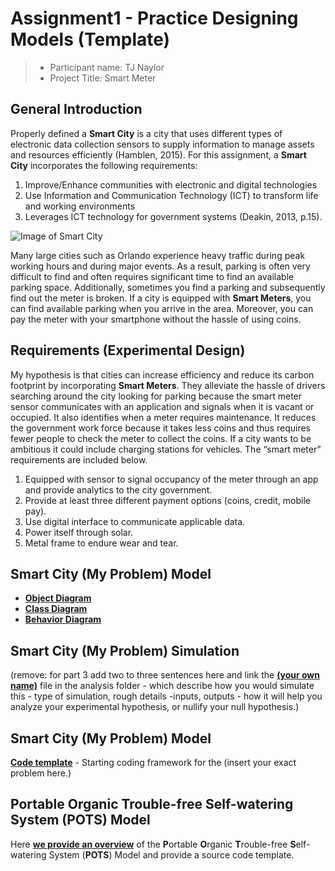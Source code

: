 # Assignment1 - Practice Designing Models (Template)


> * Participant name: TJ Naylor
> * Project Title: Smart Meter

## General Introduction

Properly defined a **Smart City** is a city that uses different types of electronic data collection sensors to supply information to manage assets and resources efficiently (Hamblen, 2015). For this assignment, a **Smart City** incorporates the following requirements: 

1.	Improve/Enhance communities with electronic and digital technologies
2.	Use Information and Communication Technology (ICT) to transform life and working 	 environments
3.	Leverages ICT technology for government systems (Deakin, 2013, p.15).


![Image of Smart City](images/smartcity.png)

Many large cities such as Orlando experience heavy traffic during peak working hours and during major events. As a result, parking is often very difficult to find and often requires significant time to find an available parking space. Additionally, sometimes you find a parking and subsequently find out the meter is broken. If a city is equipped with **Smart Meters**, you can find available parking when you arrive in the area. Moreover, you can pay the meter with your smartphone without the hassle of using coins.

## Requirements (Experimental Design)

My hypothesis is that cities can increase efficiency and reduce its carbon footprint by incorporating **Smart Meters**. They alleviate the hassle of drivers searching around the city looking for parking because the smart meter sensor communicates with an application and signals when it is vacant or occupied. It also identifies when a meter requires maintenance. It reduces the government work force because it takes less coins and thus requires fewer people to check the meter to collect the coins. If a city wants to be ambitious it could include charging stations for vehicles. The “smart meter” requirements are included below.

1.	Equipped with sensor to signal occupancy of the meter through an app and provide analytics to the city	    	 	 government.
2.	Provide at least three different payment options (coins, credit, mobile pay).
3.	Use digital interface to communicate applicable data.
4.	Power itself through solar.
5.	Metal frame to endure wear and tear.


## Smart City (My Problem) Model


* [**Object Diagram**](assignment-1-practice-designing-models-tjnaylor/images/Objectdiagram1.png)
* [**Class Diagram**](assignment-1-practice-designing-models-tjnaylor/images/classdiagram.png)
* [**Behavior Diagram**](assignment-1-practice-designing-models-tjnaylor/images/Behaviordiagram.png)


## Smart City (My Problem) Simulation

(remove: for part 3 add two to three sentences here and link the [**(your own name)**](model/README.md) file in the analysis folder - which describe how you would simulate this - type of simulation, rough details -inputs, outputs - how it will help you analyze your experimental hypothesis, or nullify your null hypothesis.)


## Smart City (My Problem) Model
[**Code template**](code/README.md) - Starting coding framework for the (insert your exact problem here.)

## **P**ortable **O**rganic **T**rouble-free **S**elf-watering System (**POTS**) Model
Here [**we provide an overview**](code/POTS_system/README.md) of the **P**ortable **O**rganic **T**rouble-free **S**elf-watering System (**POTS**) Model and provide a source code template.

